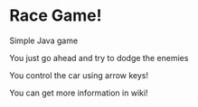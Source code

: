 # Race Game!
Simple Java game 

You just go ahead and try to dodge the enemies

You control the car using arrow keys!

You can get more information in wiki!
